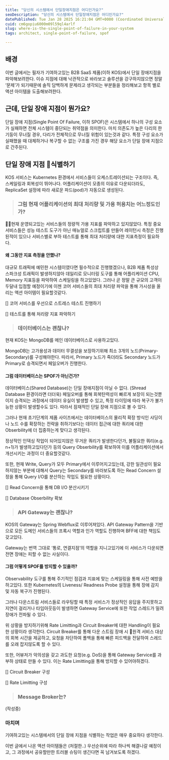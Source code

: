 ```yaml
---
title: "당신의 시스템에서 단일장애지점은 어디인가요?"
seoDescription: "당신의 시스템에서 단일장애지점은 어디인가요?"
datePublished: Tue Jan 28 2025 16:21:04 GMT+0000 (Coordinated Universal Time)
cuid: cm6gopiu6000m09l59ql4arlf
slug: where-is-the-single-point-of-failure-in-your-system
tags: architect, single-point-of-failure, spof

---
```


## 배경

이번 글에서는 필자가 기여하고있는 B2B SaaS 제품(이하 KOS)에서 단일 장애지점을 파악해보려한다. 이슈 지점에 대해 낙관적으로 바라보고 솔루션을 강구하지않으면 정말 ‘문제’가 되기때문에 솔직 담백하게 문제라고 생각되는 부분들을 정리해보고 항목 별로 액션 아이템을 도출해보려한다.

## 근데, 단일 장애 지점이 뭔가요?

단일 장애 지점(Single Point Of Failure, 이하 SPOF)은 시스템에서 하나의 구성 요소가 실패하면 전체 시스템이 중단되는 취약점을 의미한다. 마치 의존도가 높은 다리의 한 기둥이 무너질 경우, 다리가 전체적으로 무너질 위험이 있는것과 같다. 특정 구성 요소가 실패했을 때 대체하거나 복구할 수 없는 구조를 가진 경우 해당 요소가 단일 장애 지점으로 간주된다.

## 단일 장애 지점 식별하기

KOS 서비스는 Kubernetes 환경에서 서비스들이 오케스트레이션되는 구조이다. 즉, 스케일링과 회복성이 뛰어나다. 어플리케이션이 모종의 이유로 다운되더라도, ReplicaSet 설정에 따라 새로운 파드(pod)가 자동으로 생성된다.

> ### 그럼 현재 어플리케이션의 최대 처리량 및 가용 허용치는 어느정도인가?

현재 운영되고있는 서비스들의 정량적 가용 지표를 파악하고 있지않았다. 특정 중요 서비스들은 성능 테스트 도구가 아닌 매뉴얼로 스크립트를 만들어 레이턴시 측정은 진행된적이 있으나 서비스별로 부하 테스트를 통해 최대 처리량에 대한 지표측정이 필요하다.

#### 왜 그동안 지표 측정을 안했나?

대규모 트래픽에 예민한 시스템이였다면 필수적으로 진행했겠으나, B2B 제품 특성상 스파크성 트래픽이 발생하지않아 데일리로 모니터링 도구를 통해 어플리케이션 CPU, Memory 지표등을 파악하여 스케일링을 하고있었다. 그러나 곧 정말 큰 규모의 고객이 두달내 입점할 예정이기에 이젠 코어 서비스들의 최대 처리량 파악을 통해 가시성을 올리는 액션 아이템이 필요할것같다.

\[\] 코어 서비스를 우선으로 스트레스 테스트 진행하기

\[\] 테스트를 통해 처리량 지표 파악하기

> ### 데이터베이스는 괜찮나?

현재 KOS는 MongoDB를 메인 데이터베이스로 사용하고있다.

MongoDB는 고가용성과 데이터 무결성을 보장하기위해 최소 3개의 노드(Primary-Secondary)를 구성해야한다. 따라서, Primary 노드가 죽더라도 Secondary 노드가 Primary로 승격되면서 페일오버가 진행한다.

#### 그럼 데이터베이스는 SPOF가 아닌건가?

데이터베이스(Shared Database)는 단일 장애지점이 아닐 수 없다. (Shread Database 환경이라면 더더욱) 페일오버를 통해 회복탄력성이 빠르게 보장이 되는것뿐이지 승격되는 과정에서 데이터 유실이 발생할 수 있고, 특정 타이밍에 따라 복구가 불가능한 상황이 발생할수도 있다. 따라서 잠재적인 단일 장애 지점으로 볼 수 있다.

그러나 현재 초기단계의 제품 사이즈에서는 데이터베이스의 물리적 확장 방식인 샤딩이나 노드 수를 확장하는 전략을 취하기보다는 데이터 접근에 대한 쿼리에 대한 Obserbility에 더 집중하는게 맞다고 생각된다.

정상적인 인덱싱 작업이 되어있지않은 무거운 쿼리가 발생한다던가, 불필요한 쿼리(e.g. n+1)가 발생하고있다던가 등의 Query Obserbility를 확보하여 이를 어플리케이션에서 개선시키는 과정이 더 중요할것같다.

또한, 현재 Write, Query가 모두 Primary에서 이루어지고있는데, 강한 일관성이 필요하지않는 부분에 대해서 Query는 Secondary를 바라보도록 하는 Read Concern 설정을 통해 Query I/O를 분산하는 작업도 필요한 상황이다.

\[\] Read Concern을 통해 DB I/O 분산시키기

\[\] Database Obserbility 확보

> ### API Gateway는 괜찮나?

KOS의 Gateway는 Spring Webflux로 이루어져있다. API Gateway Pattern을 기반으로 모든 도메인 서비스들의 프록시 역할과 인가 역할도 진행하며 BFF에 대한 책임도 갖고있다.

Gateway는 번역 그대로 ‘통로, 연결지점’의 역할을 지니고있기에 이 서비스가 다운되면 전면 장애는 피할 수 없는 사실이다.

#### 그럼 어떻게 SPOF를 방지할 수 있을까?

Observability 도구를 통해 주기적인 점검과 지표에 맞는 스케일링을 통해 사전 예방을 하고있다. 또한 Kubernetes의 Liveness/ Readness Probe 설정을 통해 장애 감지 및 자동 복구가 진행된다.

그러나 다운스트림 서비스들로 라우팅할 때 특정 서비스가 정상적인 응답을 주지못하고 지연이 걸리거나 타임아웃등이 발생하면 Gateway Service에 또한 작업 스레드가 밀려 장애가 전파될 수 있다.

위 상황을 방지하기위해 Rate Limitting과 Circuit Breaker에 대한 Handling이 필요한 상황이라 생각한다. Circuit Breaker를 통해 다운 스트림 장애 시 원격 서비스 대상의 회복 시간을 제공하고, 요청을 차단하여 폴백을 통해 빠른 피드백을 전달하여 스레드를 오래 잡지않도록 할 수 있다.

또한, 어뷰저가 악의성을 갖고 과도한 요청(e.g. DoS)을 통해 Gateway Service를 과부하 상태로 만들 수 있다. 이는 Rate Limitting을 통해 방지할 수 있어야하겠다.

\[\] Circuit Breaker 구성

\[\] Rate Limitting 구성

> ### Message Broker는?

(작성중)

### 마치며

기여하고있는 시스템에서의 단일 장애 지점을 식별하는 작업은 매우 중요하다 생각한다.

이번 글에서 나온 액션 아이템들은 (처절한..) 우선순위에 따라 하나씩 해결나갈 예정이고, 그 과정에서 공유할만한 트러블 슈팅이 생긴다면 꼭 남겨보도록 하겠다.
